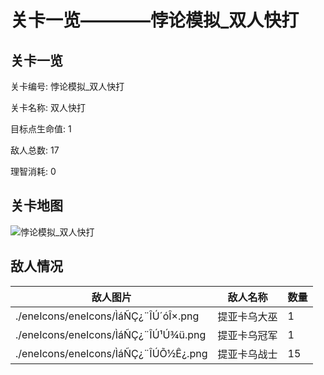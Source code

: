 # 关卡一览————悖论模拟_双人快打


## 关卡一览

关卡编号: 悖论模拟_双人快打

关卡名称: 双人快打

目标点生命值: 1

敌人总数: 17

理智消耗: 0


## 关卡地图
![悖论模拟_双人快打](./oprMap/悖论模拟_双人快打.png)

## 敌人情况

| 敌人图片 | 敌人名称 | 数量  |
|---------|-----|-----|
| ./eneIcons/eneIcons/ÌáÑÇ¿¨ÎÚ´óÎ×.png| 提亚卡乌大巫  |   1  |
| ./eneIcons/eneIcons/ÌáÑÇ¿¨ÎÚ¹Ú¾ü.png| 提亚卡乌冠军  |   1  |
| ./eneIcons/eneIcons/ÌáÑÇ¿¨ÎÚÕ½Ê¿.png| 提亚卡乌战士  |   15  |

